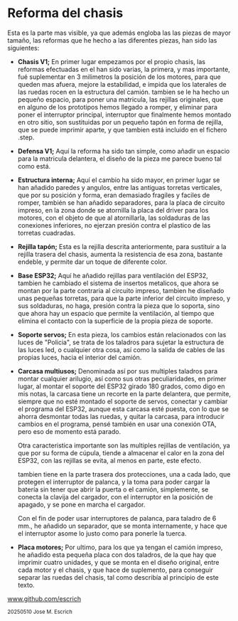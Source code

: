 # Reforma del chasis

Esta es la parte mas visible, ya que además engloba las las piezas de mayor tamaño, las reformas que he hecho a las diferentes piezas, han sido las siguientes:

- **Chasis V1;** En primer lugar empezamos por el propio chasis, las reformas efectuadas en el han sido varias, la primera, y mas importante, fué suplementar en 3 milimetros la posición de los motores,
  para que queden mas afuera, mejore la estabilidad, e impida que los laterales de las ruedas rocen en la estructura del camión.
  tambien se le ha hecho un pequeño espacio, para poner una matricula, las rejillas originales, que en alguno de los prototipos hemos llegado a romper, y eliminar para poner el interruptor principal,
  interruptor que finalmente hemos montado en otro sitio, son sustituidas por un pequeño tapón en forma de rejilla, que se puede imprimir aparte, y que tambien está incluido en el fichero .step.
  
- **Defensa V1;** Aquí la reforma ha sido tan simple, como añadir un espacio para la matricula delantera, el diseño de la pieza me parece bueno tal como está.

- **Estructura interna;** Aquí el cambio ha sido mayor, en primer lugar se han añadido paredes y angulos, entre las antiguas torretas verticales, que por su posición y forma, eran demasiado fragiles y faciles de romper,
  también se han añadido separadores, para la placa de circuito impreso, en la zona donde se atornilla la placa del driver para los motores, con el objeto de que al atornillarla,
  las soldaduras de las conexiones inferiores, no ejerzan presión contra el plastico de las torretas cuadradas.

- **Rejilla tapón;** Esta es la rejilla descrita anteriormente, para sustituir a la rejilla trasera del chasis, aumenta la resistencia de esa zona, bastante endeble, y permite dar un toque de diferente color.

- **Base ESP32;** Aquí he añadido rejillas para ventilación del ESP32, tambien he cambiado el sistema de insertos metalicos, que ahora se montan por la parte contraria al circuito impreso,
   tambien he diseñado unas pequeñas torretas, para que la parte inferior del circuito impreso, y sus soldaduras, no haga, presión contra la pieza que lo soporta,
   sino que ahora hay un espacio que permite la ventilación, al tiempo que elimina el contacto con la superficie de la propia pieza de soporte.
 
- **Soporte servos;** En esta pieza, los cambios están relacionados con las luces de "Policia", se trata de los taladros para sujetar la estructura de las luces led,
  o cualquier otra cosa, así como la salida de cables de las propias luces, hacia el interior del camión.

- **Carcasa multiusos;** Denominada así por sus multiples taladros para montar cualquier arilugio, así como sus otras peculiaridades, en primer lugar, al montar el soporte del ESP32 girado 180 grados,
  como digo en mis notas, la carcasa tiene un recorte en la parte delantera, que permite, siempre que no esté montado el soporte de servos, conectar y cambiar el programa del ESP32,
  aunque esta carcasa esté puesta, con lo que se ahorra desmontar todas las ruedas, y quitar la carcasa, para introducir cambios en el programa, pensé también en usar una conexión OTA, pero eso de momento está parado.

  Otra caracteristica importante son las multiples rejillas de ventilación, ya que por su forma de cúpula, tiende a almacenar el calor en la zona del ESP32, con las rejillas se evita, al menos en parte, este efecto.

  tambien tiene en la parte trasera dos protecciones, una a cada lado, que protegen el interruptor de palanca, y la toma para poder cargar la batería sin tener que abrir la puerta o el camión,
  simplemente, se conecta la clavija del cargador, con el interruptor en la posición de apagado, y se pone en marcha el cargador.

  Con el fin de poder usar interruptores de palanca, para taladro de 6 mm., he añadido un separador, que se monta internamente, y hace que el interruptor asome lo justo como para ponerle la tuerca.
 
- **Placa motores;** Por ultimo, para los que ya tengan el camión impreso, he añadido esta pequeña placa con dos taladros, de la que hay que imprimir cuatro unidades, y que se monta en el diseño original,
  entre cada motor y el chasis, y que hace de suplemento, para conseguir separar las ruedas del chasis, tal como describía al principio de este texto. 
  
  
www.github.com/escrich

<sub> 
20250510 Jose M. Escrich 
</sub>
